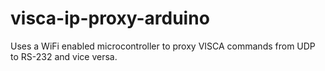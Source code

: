 # visca-ip-proxy-arduino
Uses a WiFi enabled microcontroller to proxy VISCA commands from UDP to RS-232 and vice versa.
